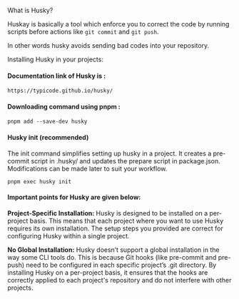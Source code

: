 What is Husky?

Huskay is basically a tool which enforce you to correct the code by running scripts before actions like `git commit` and `git push`.

In other words husky avoids sending bad codes into your repository.

Installing Husky in your projects:

#### Documentation link of Husky is :

`https://typicode.github.io/husky/`

#### Downloading command using pnpm :

`pnpm add --save-dev husky`

#### Husky init (recommended)

The init command simplifies setting up husky in a project. It creates a pre-commit script in .husky/ and updates the prepare script in package.json. Modifications can be made later to suit your workflow.

`pnpm exec husky init`

#### Important points for Husky are given below:

**Project-Specific Installation:** Husky is designed to be installed on a per-project basis. This means that each project where you want to use Husky requires its own installation. The setup steps you provided are correct for configuring Husky within a single project.

**No Global Installation:** Husky doesn’t support a global installation in the way some CLI tools do. This is because Git hooks (like pre-commit and pre-push) need to be configured in each specific project’s .git directory. By installing Husky on a per-project basis, it ensures that the hooks are correctly applied to each project's repository and do not interfere with other projects.
